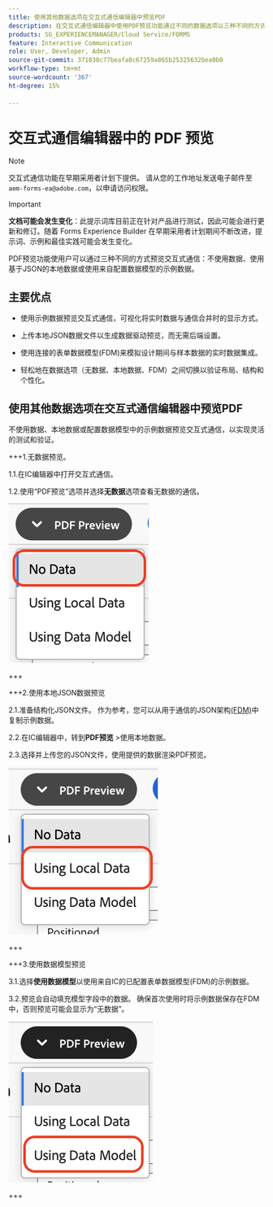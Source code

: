 ```yaml
---
title: 使用其他数据选项在交互式通信编辑器中预览PDF
description: 在交互式通信编辑器中使用PDF预览功能通过不同的数据选项以三种不同的方式预览交互式通信。
products: SG_EXPERIENCEMANAGER/Cloud Service/FORMS
feature: Interactive Communication
role: User, Developer, Admin
source-git-commit: 371838c77beafa8c67259a865b25325632bea0b0
workflow-type: tm+mt
source-wordcount: '367'
ht-degree: 15%

---
```



# 交互式通信编辑器中的 PDF 预览

>[!NOTE]
>
> 交互式通信功能在早期采用者计划下提供。 请从您的工作地址发送电子邮件至 `aem-forms-ea@adobe.com`，以申请访问权限。

>[!IMPORTANT]
>
> **文档可能会发生变化**：此提示词库目前正在针对产品进行测试，因此可能会进行更新和修订。随着 Forms Experience Builder 在早期采用者计划期间不断改进，提示词、示例和最佳实践可能会发生变化。

PDF预览功能使用户可以通过三种不同的方式预览交互式通信：不使用数据、使用基于JSON的本地数据或使用来自配置数据模型的示例数据。

## 主要优点

- 使用示例数据预览交互式通信，可视化将实时数据与通信合并时的显示方式。

- 上传本地JSON数据文件以生成数据驱动预览，而无需后端设置。

- 使用连接的表单数据模型(FDM)来模拟设计期间与样本数据的实时数据集成。

- 轻松地在数据选项（无数据、本地数据、FDM）之间切换以验证布局、结构和个性化。

## 使用其他数据选项在交互式通信编辑器中预览PDF

不使用数据、本地数据或配置数据模型中的示例数据预览交互式通信，以实现灵活的测试和验证。

+++1.无数据预览。

1.1.在IC编辑器中打开交互式通信。

1.2.使用“PDF预览”选项并选择&#x200B;**无数据**&#x200B;选项查看无数据的通信。

![查找IC文档](/help/forms/interactive-communication/assets/nodata.png)

+++

+++2.使用本地JSON数据预览

2.1.准备结构化JSON文件。 作为参考，您可以从用于通信的JSON架构[(FDM)](https://experienceleague.adobe.com/zh-hans/docs/experience-manager-cloud-service/content/forms/integrate/use-form-data-model/work-with-form-data-model)中复制示例数据。

2.2.在IC编辑器中，转到&#x200B;**PDF预览** >使用本地数据。

2.3.选择并上传您的JSON文件，使用提供的数据渲染PDF预览。

![查找IC文档](/help/forms/interactive-communication/assets/localdata.png)

+++

+++3.使用数据模型预览 

3.1.选择&#x200B;**使用数据模型**&#x200B;以使用来自IC的已配置表单数据模型(FDM)的示例数据。

3.2.预览会自动填充模型字段中的数据。 确保首次使用时将示例数据保存在FDM中，否则预览可能会显示为“无数据”。

![查找IC文档](/help/forms/interactive-communication/assets/datamodel.png)

+++

